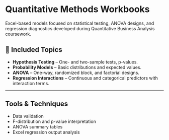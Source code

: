 # Quantitative Methods Workbooks

Excel-based models focused on statistical testing, ANOVA designs, and regression diagnostics developed during Quantitative Business Analysis coursework.

## 📁 Included Topics

- **Hypothesis Testing** – One- and two-sample tests, p-values.
- **Probability Models** – Basic distributions and expected values.
- **ANOVA** – One-way, randomized block, and factorial designs.
- **Regression Interactions** – Continuous and categorical predictors with interaction terms.

---

## Tools & Techniques
- Data validation
- F-distribution and p-value interpretation
- ANOVA summary tables
- Excel regression output analysis
